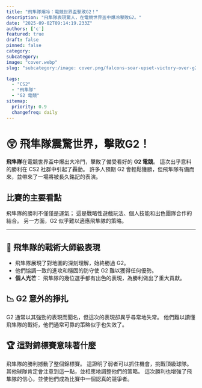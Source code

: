 ```yaml
---
title: "飛隼隊爆冷：電競世界盃擊敗G2！"
description: "飛隼隊表現驚人，在電競世界盃中爆冷擊敗G2。"
date: "2025-09-02T09:14:19.233Z"
authors: ['c']
featured: true
draft: false
pinned: false
category:
subcategory:
image: "cover.webp"
slug: "subcategory:/image: cover.png/falcons-soar-upset-victory-over-g2-at-esports-world-cup"

tags:
  - "CS2"
  - "飛隼隊"
  - "G2 電競"
sitemap:
  priority: 0.9
  changefreq: daily
---
```


# 😲 飛隼隊震驚世界，擊敗G2！

**飛隼隊**在電競世界盃中爆出大冷門，擊敗了備受看好的 **G2 電競**。 這次出乎意料的勝利在 CS2 社群中引起了轟動。 許多人預期 G2 會輕鬆獲勝，但飛隼隊有備而來，並帶來了一場將被長久銘記的表演。

## 比賽的主要看點

飛隼隊的勝利不僅僅是運氣； 這是戰略性遊戲玩法、個人技能和出色團隊合作的結合。 另一方面，G2 似乎難以適應飛隼隊的策略。

---

## 🤔 飛隼隊的戰術大師級表現

*   飛隼隊展現了對地圖的深刻理解，始終勝過 G2。
*   他們協調一致的進攻和穩固的防守使 G2 難以獲得任何優勢。
*   **個人光芒**： 飛隼隊的幾位選手都有出色的表現，為勝利做出了重大貢獻。

## 📉 G2 意外的掙扎

G2 通常以其強勁的表現而聞名，但這次的表現卻異乎尋常地失常。 他們難以讀懂飛隼隊的戰術，他們通常可靠的策略似乎也失效了。

## 🏆 這對錦標賽意味著什麼

飛隼隊的勝利撼動了整個錦標賽。 這證明了弱者可以抓住機會，挑戰頂級球隊。 其他球隊肯定會注意到這一點，並相應地調整他們的策略。 這次勝利也增強了飛隼隊的信心，並使他們成為比賽中一個認真的競爭者。